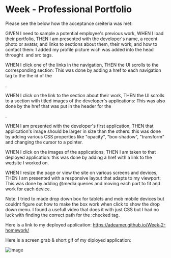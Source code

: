 # Week - Professional Portfolio

Please see the below how the acceptance creiteria was met:

GIVEN I need to sample a potential employee's previous work, WHEN I load their portfolio, THEN I am presented with the developer's name, a recent photo or avatar, and links to sections about them, their work, and how to contact them: I added my profile picture wich was added into the head throught <img> and src tags.

WHEN I click one of the links in the navigation, THEN the UI scrolls to the corresponding section: This was done by adding a href to each navigation tag to the the id of the <div>.

WHEN I click on the link to the section about their work, THEN the UI scrolls to a section with titled images of the developer's applications: This was also done by the href that was put in the header for the <nav>.

WHEN I am presented with the developer's first application, THEN that application's image should be larger in size than the others: this was done by adding various CSS properties like "opacity", "box-shadow", "transform" and changing the cursor to a pointer.

WHEN I click on the images of the applications, THEN I am taken to that deployed application: this was done by adding a href with a link to the wedsite I worked on.

WHEN I resize the page or view the site on various screens and devices, THEN I am presented with a responsive layout that adapts to my viewport: This was done by adding @media queries and moving each part to fit and work for each device.

Note: I tried to made drop down box for tablets and mob mobile devices but couldnt figure out how to make the box work when click to show the drop down menu. I found a usefull video that does it with just CSS but I had no luck with finding the correct path for the :checked tag.


Here is a link to my deployed application: https://adeamer.github.io/Week-2-homework/

Here is a screen grab & short gif of my diployed application:

![image](https://user-images.githubusercontent.com/83004232/127765137-c4ac9dd6-b632-4423-a290-3d77527b1b7b.png)